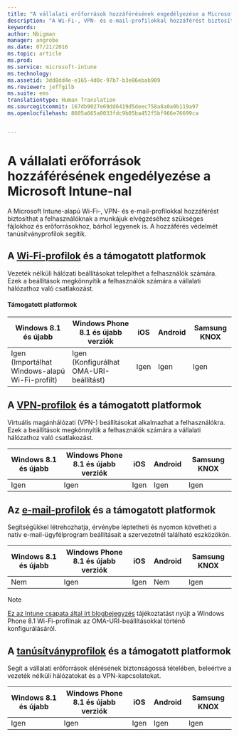 ```yaml
---
title: "A vállalati erőforrások hozzáférésének engedélyezése a Microsoft Intune-nal | Microsoft Intune"
description: "A Wi-Fi-, VPN- és e-mail-profilokkal hozzáférést biztosíthat a felhasználóknak a szükséges fájlokhoz és erőforrásokhoz."
keywords: 
author: Nbigman
manager: angrobe
ms.date: 07/21/2016
ms.topic: article
ms.prod: 
ms.service: microsoft-intune
ms.technology: 
ms.assetid: 3dd8dd4e-e165-4d0c-97b7-b3e86ebab909
ms.reviewer: jeffgilb
ms.suite: ems
translationtype: Human Translation
ms.sourcegitcommit: 167db9027e69dd6419d5deec758a8a0a0b119a97
ms.openlocfilehash: 8605a665a0033fdc9b05ba452f5bf966e76699ca


---
```


# A vállalati erőforrások hozzáférésének engedélyezése a Microsoft Intune-nal
A Microsoft Intune-alapú Wi-Fi-, VPN- és e-mail-profilokkal hozzáférést biztosíthat a felhasználóknak a munkájuk elvégzéséhez szükséges fájlokhoz és erőforrásokhoz, bárhol legyenek is. A hozzáférés védelmét tanúsítványprofilok segítik.

## A [Wi-Fi-profilok](wi-fi-connections-in-microsoft-intune.md) és a támogatott platformok

Vezeték nélküli hálózati beállításokat telepíthet a felhasználók számára. Ezek a beállítások megkönnyítik a felhasználók számára a vállalati hálózathoz való csatlakozást.
#### Támogatott platformok

|Windows 8.1 és újabb|Windows Phone 8.1 és újabb verziók|iOS|Android|Samsung KNOX|
|---------------------|---------------------------|---|-------|------------|
|Igen (Importálhat Windows-alapú Wi-Fi-profilt)|Igen (Konfigurálhat OMA-URI-beállítást) |Igen|Igen|Igen|

## A [VPN-profilok](vpn-connections-in-microsoft-intune.md) és a támogatott platformok
Virtuális magánhálózati (VPN-) beállításokat alkalmazhat a felhasználókra. Ezek a beállítások megkönnyítik a felhasználók számára a vállalati hálózathoz való csatlakozást.

|Windows 8.1 és újabb|Windows Phone 8.1 és újabb verziók|iOS|Android|Samsung KNOX|
|---------------------|---------------------------|---|-------|------------|
|Igen|Igen|Igen|Igen|Igen|

## Az [e-mail-profilok](configure-access-to-corporate-email-using-email-profiles-with-microsoft-intune.md) és a támogatott platformok
Segítségükkel létrehozhatja, érvénybe léptetheti és nyomon követheti a natív e-mail-ügyfélprogram beállításait a szervezetnél található eszközökön.

|Windows 8.1 és újabb|Windows Phone 8.1 és újabb verziók|iOS|Android|Samsung KNOX|
|---------------------|---------------------------|---|-------|------------|
|Nem|Igen|Igen|Nem|Igen|
> [!NOTE]
> [Ez az Intune csapata által írt blogbejegyzés](https://blogs.technet.microsoft.com/enterprisemobility/2015/02/19/using-oma-uri-to-create-custom-wi-fi-profiles-for-windows-phone-8-1/) tájékoztatást nyújt a Windows Phone 8.1 Wi-Fi-profilnak az OMA-URI-beállításokkal történő konfigurálásáról.

## A [tanúsítványprofilok](secure-resource-access-with-certificate-profiles.md) és a támogatott platformok
Segít a vállalati erőforrások elérésének biztonságossá tételében, beleértve a vezeték nélküli hálózatokat és a VPN-kapcsolatokat.

|Windows 8.1 és újabb|Windows Phone 8.1 és újabb verziók|iOS|Android|Samsung KNOX|
|---------------------|---------------------------|---|-------|------------|
|Igen|Igen|Igen|Igen|Igen|



<!--HONumber=Aug16_HO3-->


